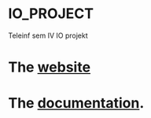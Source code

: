 # IO_PROJECT
Teleinf sem IV IO projekt

# The [website](http://io.dominikkala.pl/)
# The [documentation](http://io.dominikkala.pl/doc/).
